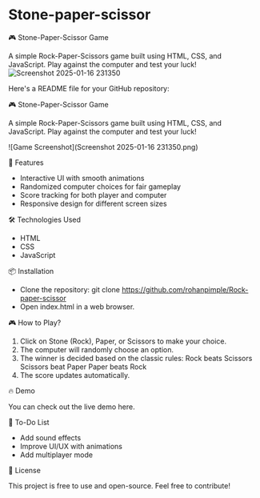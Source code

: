 # Stone-paper-scissor

🎮 Stone-Paper-Scissor Game

A simple Rock-Paper-Scissors game built using HTML, CSS, and JavaScript. Play against the computer and test your luck!
![Screenshot 2025-01-16 231350](https://github.com/user-attachments/assets/ae1b3ee0-3aef-45de-a72e-60070bd5d71a)

Here's a README file for your GitHub repository:

🎮 Stone-Paper-Scissor Game

A simple Rock-Paper-Scissors game built using HTML, CSS, and JavaScript. Play against the computer and test your luck!

![Game Screenshot](Screenshot 2025-01-16 231350.png)

🚀 Features

* Interactive UI with smooth animations
* Randomized computer choices for fair gameplay
* Score tracking for both player and computer
* Responsive design for different screen sizes

🛠️ Technologies Used

* HTML
* CSS
* JavaScript

📦 Installation

* Clone the repository:
  git clone https://github.com/rohanpimple/Rock-paper-scissor
* Open index.html in a web browser.

🎮 How to Play?

1. Click on Stone (Rock), Paper, or Scissors to make your choice.
2. The computer will randomly choose an option.
3. The winner is decided based on the classic rules:
   Rock beats Scissors
   Scissors beat Paper
   Paper beats Rock
4. The score updates automatically.

🔥 Demo

You can check out the live demo here.


📝 To-Do List

  - Add sound effects
  - Improve UI/UX with animations
  - Add multiplayer mode

📜 License

This project is free to use and open-source. Feel free to contribute!


